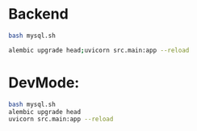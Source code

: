 # Backend

```bash
bash mysql.sh
```

```bash
alembic upgrade head;uvicorn src.main:app --reload
```

# DevMode:
```bash
bash mysql.sh
alembic upgrade head
uvicorn src.main:app --reload 
```